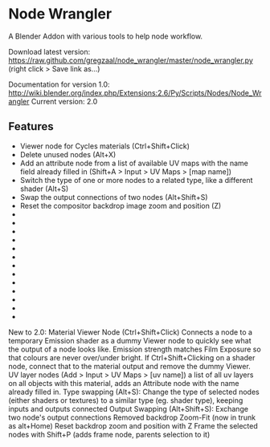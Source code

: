 Node Wrangler
=============
A Blender Addon with various tools to help node workflow.

Download latest version: https://raw.github.com/gregzaal/node_wrangler/master/node_wrangler.py (right click > Save link as...)

Documentation for version 1.0: http://wiki.blender.org/index.php/Extensions:2.6/Py/Scripts/Nodes/Node_Wrangler
Current version: 2.0

Features
--------

* Viewer node for Cycles materials (Ctrl+Shift+Click)
* Delete unused nodes (Alt+X)
* Add an attribute node from a list of available UV maps with the name field already filled in (Shift+A > Input > UV Maps > [map name])
* Switch the type of one or more nodes to a related type, like a different shader (Alt+S)
* Swap the output connections of two nodes (Alt+Shift+S)
* Reset the compositor backdrop image zoom and position (Z)
* 
* 
* 
* 
* 
* 
* 
* 
* 
* 
* 
* 
* 

New to 2.0:
    Material Viewer Node (Ctrl+Shift+Click) Connects a node to a temporary Emission shader as a dummy Viewer node to quickly see what the output of a node looks like. Emission strength matches Film Exposure so that colours are never over/under bright. If Ctrl+Shift+Clicking on a shader node, connect that to the material output and remove the dummy Viewer.
    UV layer nodes (Add > Input > UV Maps > [uv name]) a list of all uv layers on all objects with this material, adds an Attribute node with the name already filled in.
    Type swapping (Alt+S): Change the type of selected nodes (either shaders or textures) to a similar type (eg. shader type), keeping inputs and outputs connected
    Output Swapping (Alt+Shift+S): Exchange two node's output connections
    Removed backdrop Zoom-Fit (now in trunk as alt+Home)
    Reset backdrop zoom and position with Z
    Frame the selected nodes with Shift+P (adds frame node, parents selection to it)